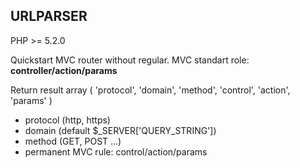 ## URLPARSER

PHP >= 5.2.0

Quickstart MVC router without regular. MVC standart role: __controller/action/params__

Return result array (
  'protocol',
  'domain',
  'method',
  'control',
  'action',
  'params'
)

* protocol (http, https)
* domain (default $_SERVER['QUERY_STRING'])
* method (GET, POST ...)
* permanent MVC rule: control/action/params


